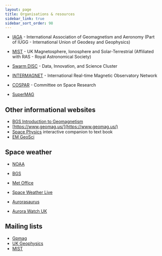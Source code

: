 ```yaml
---
layout: page
title: Organisations & resources
sidebar_link: true
sidebar_sort_order: 98
---
```


- [IAGA](http://www.iaga-aiga.org/) - International Association of Geomagnetism and Aeronomy
  (Part of IUGG - International Union of Geodesy and Geophysics)
- [MIST](http://www.mist.ac.uk) - UK Magnetosphere, Ionosphere and Solar-Terrestrial
  (Affiliated with RAS - Royal Astronomical Society)
- [Swarm DISC](https://earth.esa.int/web/guest/missions/esa-eo-missions/swarm/disc) - Data, Innovation, and Science Cluster
- [INTERMAGNET](https://www.intermagnet.org/) - International Real-time Magnetic Observatory Network
- [COSPAR](https://cosparhq.cnes.fr/) - Committee on Space Research

- [SuperMAG](http://supermag.jhuapl.edu/)


## Other informational websites

- [BGS Introduction to Geomagnetism](http://www.geomag.bgs.ac.uk/education/earthmag.html)
- [https://www.geomag.us/](https://www.geomag.us/)
- [Space Physics](http://spacephysics.ucla.edu/index.html) interactive companion to text book
- [EM GeoSci](https://em.geosci.xyz)


## Space weather

- [NOAA](https://www.swpc.noaa.gov/)
- [BGS](http://geomag.bgs.ac.uk/data_service/space_weather/Global_activity_now.html)
- [Met Office](https://www.metoffice.gov.uk/weather/specialist-forecasts/space-weather)

- [Space Weather Live](https://www.spaceweatherlive.com/)
- [Aurorasaurus](http://www.aurorasaurus.org/)
- [Aurora Watch UK](https://aurorawatch.lancs.ac.uk/)

## Mailing lists

- [Gpmag](https://lists.ucsd.edu/mailman/listinfo/gpmag-l)
- [UK Geophysics](https://www.jiscmail.ac.uk/cgi-bin/webadmin?A0=GEOPHYSICS)
- [MIST](http://www.mist.ac.uk/community/mist-mailing-list)
